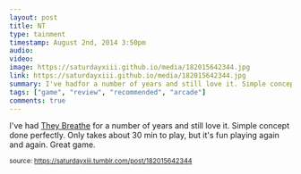 ```yaml
---
layout: post
title: NT
type: tainment
timestamp: August 2nd, 2014 3:50pm
audio: 
video: 
image: https://saturdayxiii.github.io/media/182015642344.jpg
link: https://saturdayxiii.github.io/media/182015642344.jpg
summary: I've hadfor a number of years and still love it. Simple concept done perfectly. Only takes about 30 min to play, but it's fun playing aga...
tags: ["game", "review", "recommended", "arcade"]
comments: true
---
```


I've had <a href="https://store.steampowered.com/app/294140/They_Breathe/" target="_blank">They Breathe</a> for a number of years and still love it. Simple concept done perfectly. Only takes about 30 min to play, but it's fun playing again and again. Great game.
<br/>
 
  
<small>source: https://saturdayxiii.tumblr.com/post/182015642344</small>